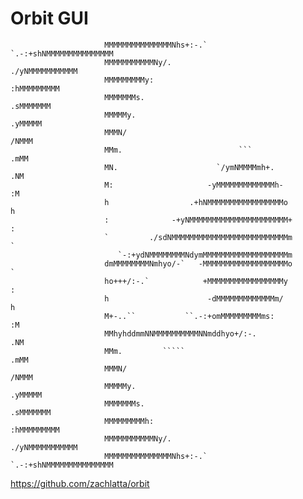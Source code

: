 # Orbit GUI

                         MMMMMMMMMMMMMMMNhs+:-.`    `.-:+shNMMMMMMMMMMMMMMM
                         MMMMMMMMMMMNy/.                    ./yNMMMMMMMMMMM
                         MMMMMMMMMy:                            :hMMMMMMMMM
                         MMMMMMMs.                                .sMMMMMMM
                         MMMMMy.                                    .yMMMMM
                         MMMN/                                        /NMMM
                         MMm.                          ```             .mMM
                         MN.                      `/ymNMMMMmh+.         .NM
                         M:                     -yMMMMMMMMMMMMMh-        :M
                         h                  .+hNMMMMMMMMMMMMMMMMMo        h
                         :              -+yNMMMMMMMMMMMMMMMMMMMMMM+       :
                         `         ./sdNMMMMMMMMMMMMMMMMMMMMMMMMMMm       `
                            `-:+ydNMMMMMMMMNdymMMMMMMMMMMMMMMMMMMMm        
                         dmMMMMMMMMNmhyo/-`   -MMMMMMMMMMMMMMMMMMMo       `
                         ho+++/:-.`            +MMMMMMMMMMMMMMMMMy        :
                         h                      -dMMMMMMMMMMMMMm/         h
                         M+-..``           ``.-:+omMMMMMMMMMms:          :M
                         MMhyhddmmNNMMMMMMMMMMNNmddhyo+/:-.             .NM
                         MMm.         `````                            .mMM
                         MMMN/                                        /NMMM
                         MMMMMy.                                    .yMMMMM
                         MMMMMMMs.                                .sMMMMMMM
                         MMMMMMMMMh:                            :hMMMMMMMMM
                         MMMMMMMMMMMNy/.                    ./yNMMMMMMMMMMM
                         MMMMMMMMMMMMMMMNhs+:-.`    `.-:+shNMMMMMMMMMMMMMMM

https://github.com/zachlatta/orbit
